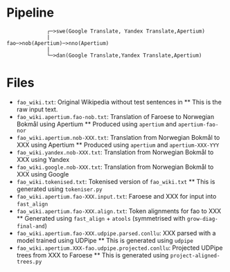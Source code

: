 # Pipeline

```
       		 ┌─>swe(Google Translate, Yandex Translate,Apertium)
       		 |
fao─>nob(Apertium)─>nno(Apertium)
       		 |
       		 └─>dan(Google Translate,Yandex Translate,Apertium)
```

# Files


* `fao_wiki.txt`: Original Wikipedia without test sentences in
** This is the raw input text.
* `fao_wiki.apertium.fao-nob.txt`: Translation of Faroese to Norwegian Bokmål using Apertium
** Produced using `apertium` and `apertium-fao-nor`
* `fao_wiki.apertium.nob-XXX.txt`: Translation from Norwegian Bokmål to XXX using Apertium
** Produced using `apertium` and `apertium-XXX-YYY`
* `fao_wiki.yandex.nob-XXX.txt`: Translation from Norwegian Bokmål to XXX using Yandex
* `fao_wiki.google.nob-XXX.txt`: Translation from Norwegian Bokmål to XXX using Google
* `fao_wiki.tokenised.txt`: Tokenised version of `fao_wiki.txt`
** This is generated using `tokeniser.py`
* `fao_wiki.apertium.fao-XXX.input.txt`: Faroese and XXX for input into `fast_align`
* `fao_wiki.apertium.fao-XXX.align.txt`: Token alignments for fao to XXX
** Generated using `fast_align` + `atools` (symmetrised with `grow-diag-final-and`)
* `fao_wiki.apertium.fao-XXX.udpipe.parsed.conllu`: XXX parsed with a model trained using UDPipe
** This is generated using `udpipe`
* `fao_wiki.apertium.XXX-fao.udpipe.projected.conllu`: Projected UDPipe trees from XXX to Faroese
** This is generated using `project-aligned-trees.py`
